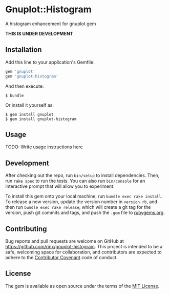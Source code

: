 # Gnuplot::Histogram

A histogram enhancement for gnuplot gem

**THIS IS UNDER DEVELOPMENT**

## Installation

Add this line to your application's Gemfile:

```ruby
gem 'gnuplot'
gem 'gnuplot-histogram'
```

And then execute:

    $ bundle

Or install it yourself as:

    $ gem install gnuplot
    $ gem install gnuplot-histogram

## Usage

TODO: Write usage instructions here

## Development

After checking out the repo, run `bin/setup` to install dependencies. Then, run `rake spec` to run the tests. You can also run `bin/console` for an interactive prompt that will allow you to experiment.

To install this gem onto your local machine, run `bundle exec rake install`. To release a new version, update the version number in `version.rb`, and then run `bundle exec rake release`, which will create a git tag for the version, push git commits and tags, and push the `.gem` file to [rubygems.org](https://rubygems.org).

## Contributing

Bug reports and pull requests are welcome on GitHub at https://github.com/rinx/gnuplot-histogram. This project is intended to be a safe, welcoming space for collaboration, and contributors are expected to adhere to the [Contributor Covenant](http://contributor-covenant.org) code of conduct.


## License

The gem is available as open source under the terms of the [MIT License](http://opensource.org/licenses/MIT).

